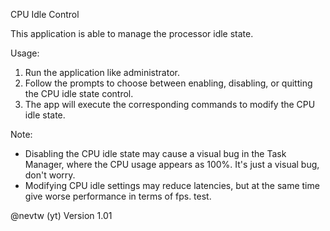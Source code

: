 
CPU Idle Control

This application is able to manage the processor idle state.

Usage:
1. Run the application like administrator.
2. Follow the prompts to choose between enabling, disabling, or quitting the CPU idle state control.
3. The app will execute the corresponding commands to modify the CPU idle state.

Note:
- Disabling the CPU idle state may cause a visual bug in the Task Manager, where the CPU usage appears as 100%. It's just a visual bug, don't worry.
- Modifying CPU idle settings may reduce latencies, but at the same time give worse performance in terms of fps. test. 

@nevtw (yt)
Version 1.01
